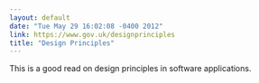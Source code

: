 ```yaml
---
layout: default
date: "Tue May 29 16:02:08 -0400 2012"
link: https://www.gov.uk/designprinciples
title: "Design Principles"
---
```


This is a good read on design principles in software applications.
